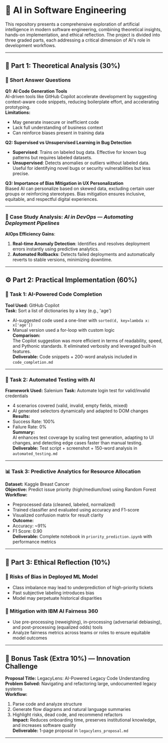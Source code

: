 # 🧠 AI in Software Engineering 

This repository presents a comprehensive exploration of artificial intelligence in modern software engineering, combining theoretical insights, hands-on implementation, and ethical reflection. The project is divided into three graded parts, each addressing a critical dimension of AI's role in development workflows.

---

## 🧩 Part 1: Theoretical Analysis (30%)

### 🔹 Short Answer Questions

**Q1: AI Code Generation Tools**  
AI-driven tools like GitHub Copilot accelerate development by suggesting context-aware code snippets, reducing boilerplate effort, and accelerating prototyping.  
**Limitations:**  
- May generate insecure or inefficient code  
- Lack full understanding of business context  
- Can reinforce biases present in training data

**Q2: Supervised vs Unsupervised Learning in Bug Detection**  
- **Supervised**: Trains on labeled bug data. Effective for known bug patterns but requires labeled datasets.  
- **Unsupervised**: Detects anomalies or outliers without labeled data. Useful for identifying novel bugs or security vulnerabilities but less precise.

**Q3: Importance of Bias Mitigation in UX Personalization**  
Biased AI can personalize based on skewed data, excluding certain user groups or reinforcing stereotypes. Bias mitigation ensures inclusive, equitable, and respectful digital experiences.

---

### 🔹 Case Study Analysis: *AI in DevOps — Automating Deployment Pipelines*

**AIOps Efficiency Gains**:
1. **Real-time Anomaly Detection**: Identifies and resolves deployment errors instantly using predictive analytics.
2. **Automated Rollbacks**: Detects failed deployments and automatically reverts to stable versions, minimizing downtime.

---

## ⚙️ Part 2: Practical Implementation (60%)

### 🚀 Task 1: AI-Powered Code Completion

**Tool Used:** GitHub Copilot  
**Task:** Sort a list of dictionaries by a key (e.g., 'age')  
- AI-suggested code used a one-liner with `sorted(d, key=lambda x: x['age'])`  
- Manual version used a for-loop with custom logic  
**Comparison:**  
The Copilot suggestion was more efficient in terms of readability, speed, and Pythonic standards. It eliminated verbosity and leveraged built-in features.  
**Deliverable:** Code snippets + 200-word analysis included in `code_completion.md`

---

### 🧪 Task 2: Automated Testing with AI

**Framework Used:** Salenium 
**Task:** Automate login test for valid/invalid credentials  
- 4 scenarios covered (valid, invalid, empty fields, mixed)  
- AI generated selectors dynamically and adapted to DOM changes  
**Results:**  
- Success Rate: 100%  
- Failure Rate: 0%  
**Summary:**  
AI enhances test coverage by scaling test generation, adapting to UI changes, and detecting edge cases faster than manual testing.  
**Deliverable:** Test script + screenshot + 150-word analysis in `automated_testing.md`

---

### 📊 Task 3: Predictive Analytics for Resource Allocation

**Dataset:** Kaggle Breast Cancer  
**Objective:** Predict issue priority (high/medium/low) using Random Forest  
**Workflow:**
- Preprocessed data (cleaned, labeled, normalized)
- Trained classifier and evaluated using accuracy and F1-score
- Visualized confusion matrix for result clarity  
**Outcome:**  
- Accuracy: ~91%  
- F1 Score: 0.90  
**Deliverable:** Complete notebook in `priority_prediction.ipynb` with performance metrics

---

## 🧭 Part 3: Ethical Reflection (10%)

### 📌 Risks of Bias in Deployed ML Model

- Class imbalance may lead to underprediction of high-priority tickets
- Past subjective labeling introduces bias
- Model may perpetuate historical disparities

### 🧰 Mitigation with IBM AI Fairness 360

- Use pre-processing (reweighing), in-processing (adversarial debiasing), and post-processing (equalized odds) tools
- Analyze fairness metrics across teams or roles to ensure equitable model outcomes


---

## 🌟 Bonus Task (Extra 10%) — Innovation Challenge

**Proposal Title:** LegacyLens: AI-Powered Legacy Code Understanding  
**Problem Solved:** Navigating and refactoring large, undocumented legacy systems  
**Workflow:**  
1. Parse code and analyze structure  
2. Generate flow diagrams and natural language summaries  
3. Highlight risks, dead code, and recommend refactors  
**Impact:** Reduces onboarding time, preserves institutional knowledge, and increases software quality  
**Deliverable:** 1-page proposal in `legacylens_proposal.md`

---



